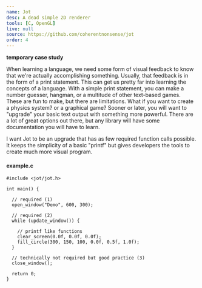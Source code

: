 ```yaml
---
name: Jot
desc: A dead simple 2D renderer
tools: [C, OpenGL]
live: null
source: https://github.com/coherentnonsense/jot
order: 4
---
```


**temporary case study**

When learning a language, we need some form of visual feedback to know that we're actually accomplishing something. Usually, that feedback is in the form of a print statement. This can get us pretty far into learning the concepts of a language. With a simple print statement, you can make a number guesser, hangman, or a multitude of other text-based games. These are fun to make, but there are limitations. What if you want to create a physics system? or a graphical game? Sooner or later, you will want to "upgrade" your basic text output with something more powerful. There are a lot of great options out there, but any library will have some documentation you will have to learn.

I want Jot to be an upgrade that has as few required function calls possible. It keeps the simplicity of a basic "printf" but gives developers the tools to create much more visual program.

#### example.c

```clike
#include <jot/jot.h>

int main() {

  // required (1)
  open_window("Demo", 600, 300);

  // required (2)
  while (update_window()) {
    
    // printf like functions
    clear_screen(0.0f, 0.0f, 0.0f);
    fill_circle(300, 150, 100, 0.0f, 0.5f, 1.0f);
  }

  // technically not required but good practice (3)
  close_window();

  return 0;
}
```